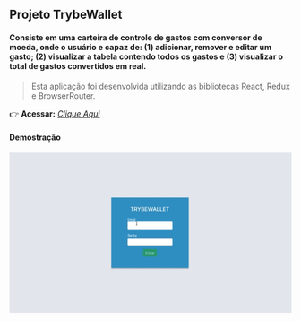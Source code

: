 ## Projeto TrybeWallet

#### Consiste em uma carteira de controle de gastos com conversor de moeda, onde o usuário e capaz de: (1) adicionar, remover e editar um gasto; (2) visualizar a tabela contendo todos os gastos e (3) visualizar o total de gastos convertidos em real.
> Esta aplicação foi desenvolvida utilizando as bibliotecas React, Redux e BrowserRouter.

:point_right: **Acessar:** _[Clique Aqui](colocar)_

#### Demostração
<p align="center">
  <img src="https://github.com/guilherme-ac-fernandes/trybewallet/blob/main/trybewallet.gif" alt="TrybeWallet Gif - Demostração"/>
</p>
